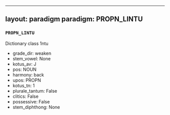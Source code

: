 
---
layout: paradigm
paradigm: PROPN_LINTU
---
### ` PROPN_LINTU `

Dictionary class 1ntu
* grade_dir: weaken
* stem_vowel: None
* kotus_av: J
* pos: NOUN
* harmony: back
* upos: PROPN
* kotus_tn: 1
* plurale_tantum: False
* clitics: False
* possessive: False
* stem_diphthong: None

